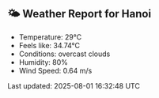 <!-- WEATHER-START -->
## 🌤 Weather Report for Hanoi

- Temperature: 29°C
- Feels like: 34.74°C
- Conditions: overcast clouds
- Humidity: 80%
- Wind Speed: 0.64 m/s

Last updated: 2025-08-01 16:32:48 UTC
<!-- WEATHER-END -->
